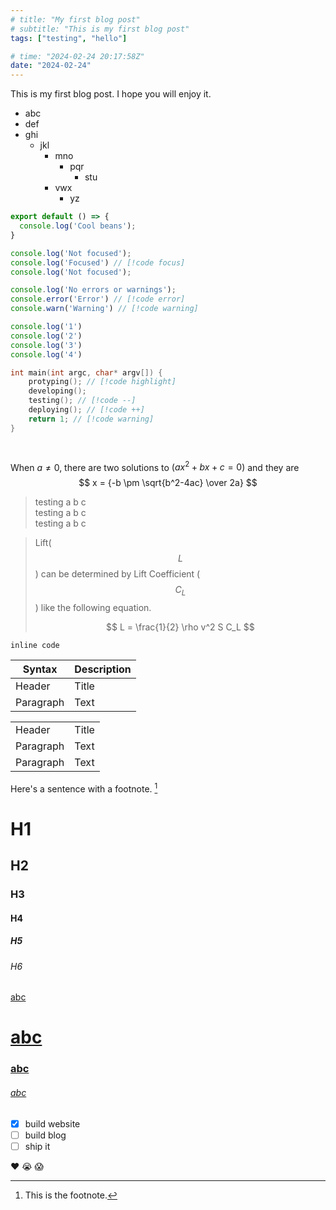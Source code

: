```yaml
---
# title: "My first blog post"
# subtitle: "This is my first blog post"
tags: ["testing", "hello"]

# time: "2024-02-24 20:17:58Z"
date: "2024-02-24"
---
```


This is my first blog post. I hope you will enjoy it.

- abc
- def
- ghi
  - jkl
    - mno
      - pqr
        - stu
    - vwx
      - yz

```js [file.js]
export default () => {
  console.log('Cool beans');
}
```

```js
console.log('Not focused');
console.log('Focused') // [!code focus]
console.log('Not focused');
```

```ts
console.log('No errors or warnings');
console.error('Error') // [!code error]
console.warn('Warning') // [!code warning]
```

```js {1,3-4}
console.log('1')
console.log('2')
console.log('3')
console.log('4')
```

```c
int main(int argc, char* argv[]) {
    protyping(); // [!code highlight]
    developing();
    testing(); // [!code --]
    deploying(); // [!code ++]
    return 1; // [!code warning]
}
```

```cpp
 
```

When $a \ne 0$, there are two solutions to $(ax^2 + bx + c = 0)$ and they are
$$ x = {-b \pm \sqrt{b^2-4ac} \over 2a} $$

> testing a b c  
> testing a b c  
> testing a b c  

> Lift($$L$$) can be determined by Lift Coefficient ($$C_L$$) like the following
> equation.
> 
> $$
> L = \frac{1}{2} \rho v^2 S C_L
> $$

`inline code`

| Syntax | Description |
| ----------- | ----------- |
| Header | Title |
| Paragraph | Text | 


|  |  |
| ----------- | ----------- |
| Header | Title |
| Paragraph | Text | 
| Paragraph | Text | 

Here's a sentence with a footnote. [^1]

[^1]: This is the footnote. 

# H1
## H2
### H3
#### H4
##### H5
###### H6

[abc](https://abc.xyz)
# [abc](https://abc.xyz)
### [abc](https://abc.xyz)
###### [abc](https://abc.xyz)

- [x] build website
- [ ] build blog
- [ ] ship it

:heart: :sob: :scream:
